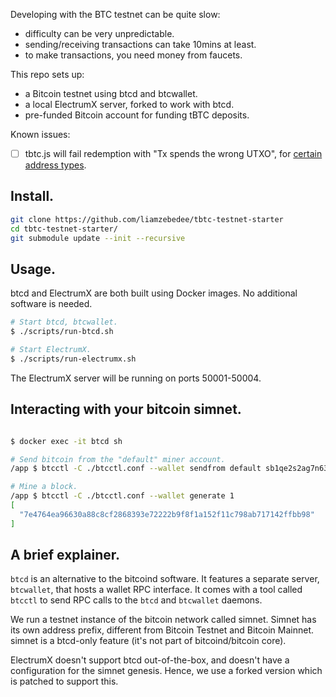 
Developing with the BTC testnet can be quite slow:

 * difficulty can be very unpredictable.
 * sending/receiving transactions can take 10mins at least.
 * to make transactions, you need money from faucets.

This repo sets up:

 * a Bitcoin testnet using btcd and btcwallet.
 * a local ElectrumX server, forked to work with btcd.
 * pre-funded Bitcoin account for funding tBTC deposits.

Known issues:

- [ ] tbtc.js will fail redemption with "Tx spends the wrong UTXO", for [certain address types](https://github.com/liamzebedee/tbtc-testnet-starter/issues/1).

## Install.

```sh
git clone https://github.com/liamzebedee/tbtc-testnet-starter
cd tbtc-testnet-starter/
git submodule update --init --recursive
```

## Usage.

btcd and ElectrumX are both built using Docker images. No additional software is needed.

```sh
# Start btcd, btcwallet.
$ ./scripts/run-btcd.sh

# Start ElectrumX.
$ ./scripts/run-electrumx.sh
```

The ElectrumX server will be running on ports 50001-50004. 

## Interacting with your bitcoin simnet.

```sh

$ docker exec -it btcd sh

# Send bitcoin from the "default" miner account.
/app $ btcctl -C ./btcctl.conf --wallet sendfrom default sb1qe2s2ag7n63jcrktewzfvfuawmgqscd5rdvet6y 0.001

# Mine a block.
/app $ btcctl -C ./btcctl.conf --wallet generate 1
[
  "7e4764ea96630a88c8cf2868393e72222b9f8f1a152f11c798ab717142ffbb98"
]
```

## A brief explainer.

`btcd` is an alternative to the bitcoind software. It features a separate server, `btcwallet`, that hosts a wallet RPC interface. It comes with a tool called `btcctl` to send RPC calls to the `btcd` and `btcwallet` daemons. 

We run a testnet instance of the bitcoin network called simnet. Simnet has its own address prefix, different from Bitcoin Testnet and Bitcoin Mainnet. simnet is a btcd-only feature (it's not part of bitcoind/bitcoin core).

ElectrumX doesn't support btcd out-of-the-box, and doesn't have a configuration for the simnet genesis. Hence, we use a forked version which is patched to support this.

